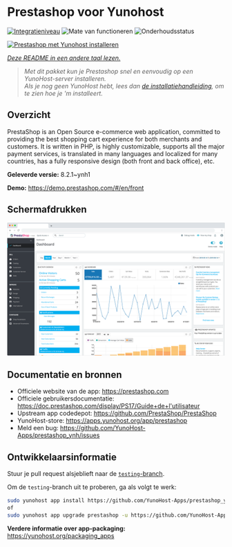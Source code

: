 <!--
NB: Deze README is automatisch gegenereerd door <https://github.com/YunoHost/apps/tree/master/tools/readme_generator>
Hij mag NIET handmatig aangepast worden.
-->

# Prestashop voor Yunohost

[![Integratieniveau](https://apps.yunohost.org/badge/integration/prestashop)](https://ci-apps.yunohost.org/ci/apps/prestashop/)
![Mate van functioneren](https://apps.yunohost.org/badge/state/prestashop)
![Onderhoudsstatus](https://apps.yunohost.org/badge/maintained/prestashop)

[![Prestashop met Yunohost installeren](https://install-app.yunohost.org/install-with-yunohost.svg)](https://install-app.yunohost.org/?app=prestashop)

*[Deze README in een andere taal lezen.](./ALL_README.md)*

> *Met dit pakket kun je Prestashop snel en eenvoudig op een YunoHost-server installeren.*  
> *Als je nog geen YunoHost hebt, lees dan [de installatiehandleiding](https://yunohost.org/install), om te zien hoe je 'm installeert.*

## Overzicht

PrestaShop is an Open Source e-commerce web application, committed to providing the best shopping cart experience for both merchants and customers. It is written in PHP, is highly customizable, supports all the major payment services, is translated in many languages and localized for many countries, has a fully responsive design (both front and back office), etc.

**Geleverde versie:** 8.2.1~ynh1

**Demo:** <https://demo.prestashop.com/#/en/front>

## Schermafdrukken

![Schermafdrukken van Prestashop](./doc/screenshots/screenshot.png)

## Documentatie en bronnen

- Officiele website van de app: <https://prestashop.com>
- Officiele gebruikersdocumentatie: <https://doc.prestashop.com/display/PS17/Guide+de+l'utilisateur>
- Upstream app codedepot: <https://github.com/PrestaShop/PrestaShop>
- YunoHost-store: <https://apps.yunohost.org/app/prestashop>
- Meld een bug: <https://github.com/YunoHost-Apps/prestashop_ynh/issues>

## Ontwikkelaarsinformatie

Stuur je pull request alsjeblieft naar de [`testing`-branch](https://github.com/YunoHost-Apps/prestashop_ynh/tree/testing).

Om de `testing`-branch uit te proberen, ga als volgt te werk:

```bash
sudo yunohost app install https://github.com/YunoHost-Apps/prestashop_ynh/tree/testing --debug
of
sudo yunohost app upgrade prestashop -u https://github.com/YunoHost-Apps/prestashop_ynh/tree/testing --debug
```

**Verdere informatie over app-packaging:** <https://yunohost.org/packaging_apps>
